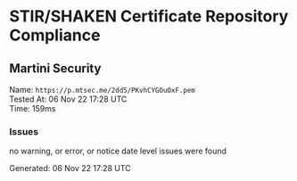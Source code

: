 # STIR/SHAKEN Certificate Repository Compliance

## Martini Security

Name: `https://p.mtsec.me/2dd5/PKvhCYGOuOxF.pem`\
Tested At: 06 Nov 22 17:28 UTC\
Time: 159ms

### Issues

no warning, or error, or notice date level issues were found

Generated: 06 Nov 22 17:28 UTC